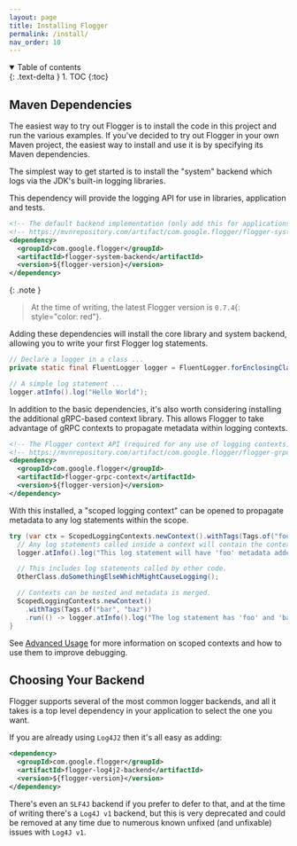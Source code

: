 ```yaml
---
layout: page
title: Installing Flogger
permalink: /install/
nav_order: 10
---
```


<details open markdown="block">
  <summary>
    Table of contents
  </summary>
  {: .text-delta }
1. TOC
{:toc}
</details>

## Maven Dependencies

The easiest way to try out Flogger is to install the code in this project and run the various
examples. If you've decided to try out Flogger in your own Maven project, the easiest way to install
and use it is by specifying its Maven dependencies.

The simplest way to get started is to install the "system" backend which logs via the JDK's built-in
logging libraries.

This dependency will provide the logging API for use in libraries, application and tests.

<!-- @formatter:off -->
```xml
<!-- The default backend implementation (only add this for applications and tests). -->
<!-- https://mvnrepository.com/artifact/com.google.flogger/flogger-system-backend -->
<dependency>
  <groupId>com.google.flogger</groupId>
  <artifactId>flogger-system-backend</artifactId>
  <version>${flogger-version}</version>
</dependency>
```
<!-- @formatter:on -->

{: .note }
> At the time of writing, the latest Flogger version is `0.7.4`{: style="color: red"}.

Adding these dependencies will install the core library and system backend, allowing you to write
your first Flogger log statements.

<!-- @formatter:off -->
```java
// Declare a logger in a class ...
private static final FluentLogger logger = FluentLogger.forEnclosingClass();
```

```java
// A simple log statement ...
logger.atInfo().log("Hello World");
```
<!-- @formatter:on -->

In addition to the basic dependencies, it's also worth considering installing the additional
gRPC-based context library. This allows Flogger to take advantage of gRPC contexts to propagate
metadata within logging contexts.

<!-- @formatter:off -->
```xml
<!-- The Flogger context API (required for any use of logging contexts). -->
<!-- https://mvnrepository.com/artifact/com.google.flogger/flogger-grpc-context -->
<dependency>
  <groupId>com.google.flogger</groupId>
  <artifactId>flogger-grpc-context</artifactId>
  <version>${flogger-version}</version>
</dependency>
```
<!-- @formatter:on -->

With this installed, a "scoped logging context" can be opened to propagate metadata to any log
statements within the scope.

<!-- @formatter:off -->
```java
try (var ctx = ScopedLoggingContexts.newContext().withTags(Tags.of("foo", true)).install()) {
  // Any log statements called inside a context will contain the context's metadata.
  logger.atInfo().log("This log statement will have 'foo' metadata added.");

  // This includes log statements called by other code.
  OtherClass.doSomethingElseWhichMightCauseLogging();

  // Contexts can be nested and metadata is merged.
  ScopedLoggingContexts.newContext()
    .withTags(Tags.of("bar", "baz"))
    .run(() -> logger.atInfo().log("The log statement has 'foo' and 'bar' metadata."));
}
```
<!-- @formatter:on -->

See [Advanced Usage](../advanced#logging-contexts) for more information on scoped contexts
and how to use them to improve debugging.

## Choosing Your Backend

Flogger supports several of the most common logger backends, and all it takes is a top level 
dependency in your application to select the one you want.

If you are already using `Log4J2` then it's all easy as adding:

<!-- @formatter:off -->
```xml
<dependency>
  <groupId>com.google.flogger</groupId>
  <artifactId>flogger-log4j2-backend</artifactId>
  <version>${flogger-version}</version>
</dependency>
```
<!-- @formatter:on -->

There's even an `SLF4J` backend if you prefer to defer to that, and at the time of writing 
there's a `Log4J v1` backend, but this is very deprecated and could be removed at any time due 
to numerous known unfixed (and unfixable) issues with `Log4J v1`.
